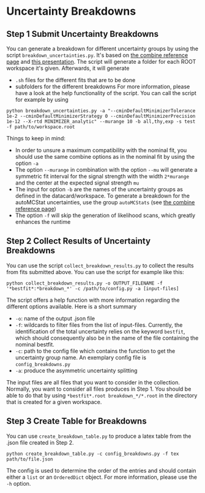 # Uncertainty Breakdowns

## Step 1 Submit Uncertainty Breakdowns
You can generate a breakdown for different uncertainty groups by using the script `breakdown_uncertainties.py`.
It's based on [the combine reference page](https://cms-analysis.github.io/HiggsAnalysis-CombinedLimit/index.html) and [this presentation](https://indico.cern.ch/event/747340/contributions/3198653/attachments/1744339/2823486/HComb-Tutorial-FitDiagnostics.pdf).
The script will generate a folder for each ROOT workspace it's given. Afterwards, it will generate
- `.sh` files for the different fits that are to be done
- subfolders for the different breakdowns
For more information, please have a look at the help functionality of the script.
You can call the script for example by using

```
python breakdown_uncertainties.py -a "--cminDefaultMinimizerTolerance 1e-2 --cminDefaultMinimizerStrategy 0 --cminDefaultMinimizerPrecision 1e-12 --X-rtd MINIMIZER_analytic" --murange 10 -b all,thy,exp -s test -f path/to/workspace.root
```

Things to keep in mind:
- In order to unsure a maximum compatibility with the nominal fit, you should use the same combine options as in the nominal fit by using the option `-a`
- The option `--murange` in combination with the option `--mu` will generate a symmetric fit interval for the signal strength with the width `2*murange` and the center at the expected signal strength `mu`
- The input for option `-b` are the names of the uncertainty groups as defined in the datacard/workspace. To generate a breakdown for the autoMCStat uncertainties, use the group `autoMCStats` (see [the combine reference page](https://cms-analysis.github.io/HiggsAnalysis-CombinedLimit/part2/bin-wise-stats.html))
- The option `-f` will skip the generation of likelihood scans, which greatly enhances the runtime


## Step 2 Collect Results of Uncertainty Breakdowns
You can use the script `collect_breakdown_results.py` to collect the results from fits submitted above.
You can use the script for example like this:
```
python collect_breakdown_results.py -o OUTPUT_FILENAME -f '*bestfit*:*breakdown_*' -c /path/to/config.py -a [input-files]
```
The script offers a help function with more information regarding the different options available. Here is a short summary
- `-o`: name of the output .json file
- `-f`: wildcards to filter files from the list of input-files. Currently, the identification of the total uncertainty relies on the keyword `bestfit`, which should consequently also be in the name of the file containing the nominal bestfit.
- `-c`: path to the config file which contains the function to get the uncertainty group name. An exemplary config file is `config_breakdowns.py`
- `-a`: produce the asymmetric uncertainty splitting

The input files are all files that you want to consider in the collection.
Normally, you want to consider all files produces in Step 1.
You should be able to do that by using `*bestfit*.root breakdown_*/*.root` in the directory that is created for a given workspace.

## Step 3 Create Table for Breakdowns

You can use `create_breakdown_table.py` to produce a latex table from the .json file created in Step 2.

```
python create_breakdown_table.py -c config_breakdowns.py -f tex path/to/file.json
```

The config is used to determine the order of the entries and should contain either a `list` or an `OrderedDict` object.
For more information, please use the `-h` option.